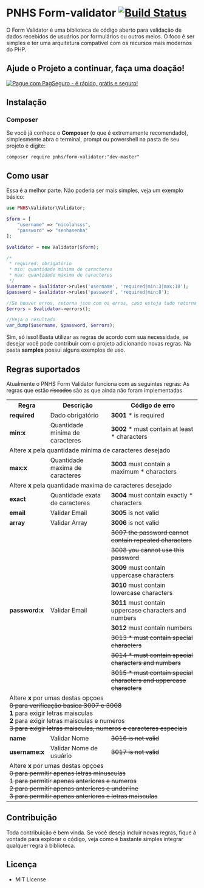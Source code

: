 # PNHS Form-validator [![Build Status](https://travis-ci.org/nicolahsss/form-validator.png)](https://travis-ci.org/nicolahsss/form-validator)

O Form Validator é uma biblioteca de código aberto para validação de dados recebidos de usuários por formulários ou outros meios. O foco é ser simples e ter uma arquitetura compatível com os recursos mais modernos do PHP.

## Ajude o Projeto a continuar, faça uma doação!

[![Pague com PagSeguro - é rápido, grátis e seguro!](https://stc.pagseguro.uol.com.br/public/img/botoes/doacoes/209x48-doar-assina.gif)](https://pag.ae/7VUx6v4sL)

## Instalação

### Composer

Se você já conhece o **Composer** (o que é extremamente recomendado), simplesmente abra o terminal, prompt ou powershell na pasta de seu projeto e digite:

```
composer require pnhs/form-validator:"dev-master"
```

## Como usar

Essa é a melhor parte. Não poderia ser mais simples, veja um exemplo básico:

```php
use PNHS\Validator\Validator;

$form = [
    "username" => "nicolahsss",
    "password" => "senhasenha"
];

$validator = new Validator($form);

/*
 * required: obrigatório
 * min: quantidade mínima de caracteres
 * max: quantidade máxima de caracteres
 */
$username = $validator->rules('username', 'required|min:3|max:10');
$password = $validator->rules('password', 'required|min:8');

//Se houver erros, retorna json com os erros, caso esteja tudo retorna null
$errors = $validator->errors();

//Veja o resultado
var_dump($username, $password, $errors);
```

Sim, só isso! Basta utilizar as regras de acordo com sua necessidade, se desejar você pode contribuir com o projeto adicionando novas regras.
Na pasta **samples** possui alguns exemplos de uso.

## Regras suportados

Atualmente o PNHS Form Validator funciona com as seguintes regras:
As regras que estão <strike>riscados</strike> são as que ainda não foram implementadas

<table>
  <tr>
    <th>Regra</th>
    <th>Descrição</th>
    <th>Código de erro</th>
  </tr>
  <tr>
    <td><b>required</b></td>
    <td>Dado obrigatório</td>
    <td><b>3001</b> * is required</td>
  </tr>
  <tr>
    <td><b>min:x</b></td>
    <td>Quantidade minima de caracteres</td>
    <td><b>3002</b> * must contain at least * characters</td>
  </tr>
  <tr>
    <td colspan="3">
        Altere <b>x</b> pela quantidade minima de caracteres desejado
    </td>
  </tr>
  <tr>
    <td><b>max:x</b></td>
    <td>Quantidade maxima de caracteres</td>
    <td><b>3003</b> must contain a maximum * characters</td>
  </tr>
  <tr>
    <td colspan="3">
        Altere <b>x</b> pela quantidade maxima de caracteres desejado
    </td>
  </tr>
  <tr>
    <td><b>exact</b></td>
    <td>Quantidade exata de caracteres</td>
    <td><b>3004</b> must contain exactly * characters</td>
  </tr>
  <tr>
    <td><b>email</b></td>
    <td>Validar Email</td>
    <td><b>3005</b> is not valid</td>
  </tr>
  <tr>
    <td><b>array</b></td>
    <td>Validar Array</td>
    <td><b>3006</b> is not valid</td>
  </tr>
  <tr>
    <td rowspan="9"><b>password:x</b></td>
    <td rowspan="9">Validar Email</td>
    <td>
      <strike>3007 the password cannot contain repeated characters</strike>
    </td>
  </tr>
  <tr>
    <td><strike>3008 you cannot use this password</strike></td>
  </tr>
  <tr>
    <td><b>3009</b> must contain uppercase characters</td>
  </tr>
  <tr>
    <td><b>3010</b> must contain lowercase characters</td>
  </tr>
  <tr>
    <td><b>3011</b> must contain uppercase characters and numbers</td>
  </tr>
  <tr>
    <td><b>3012</b> must contain numbers</td>
  </tr>
  <tr>
    <td><strike>3013 * must contain special characters</strike></td>
  </tr>
  <tr>
    <td><strike>3014 * must contain special characters and numbers</strike></td>
  </tr>
  <tr>
    <td><strike>3015 * must contain special characters and uppercase characters</strike></td>
  </tr>
  <tr>
    <td colspan="3">
        Altere <b>x</b> por umas destas opçoes<br />
        <strike>0 para verificação basica 3007 e 3008</strike><br />
        <b>1</b> para exigir letras maisculas<br />
        <b>2</b> para exigir letras maisculas e numeros<br />
        <strike>3 para exigir letras maisculas, numeros e caracteres especiais</strike>
    </td>
  </tr>
  <tr>
    <td><b>name</b></td>
    <td>Validar Nome</td>
    <td><strike>3016 is not valid</strike></td>
  </tr>
  <tr>
    <td><b>username:x</b></td>
    <td>Validar Nome de usuário</td>
    <td><strike>3017 is not valid</strike></td>
  </tr>
  <tr>
    <td colspan="3">
        Altere <b>x</b> por umas destas opçoes<br />
        <strike>0 para permitir apenas letras minusculas</strike><br />
        <strike>1 para permitir apenas anteriores e numeros</strike><br />
        <strike>2 para permitir apenas anteriores e underline</strike><br />
        <strike>3 para permitir apenas anteriores e letras maisculas</strike><br />
    </td>
  </tr>
</table>

## Contribuição

Toda contribuição é bem vinda. Se você deseja incluir novas regras, fique à vontade para explorar o código, veja como é bastante simples integrar qualquer regra à biblioteca.

## Licença

- MIT License
